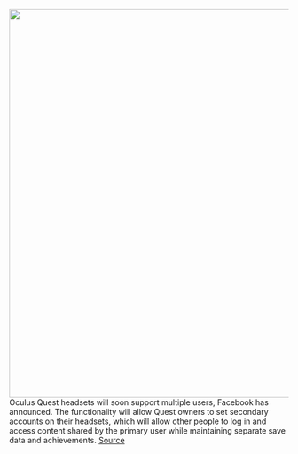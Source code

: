 <img src='https://cdn.vox-cdn.com/thumbor/fSk3OBsqEtI9A3TVHCLmKq01Cfg=/0x0:2040x1360/1200x800/filters:focal(1039x587:1365x913)/cdn.vox-cdn.com/uploads/chorus_image/image/68666019/akrales_200904_4160_0390.0.0.jpg' width='700px' /><br/>
Oculus Quest headsets will soon support multiple users, Facebook has announced. The functionality will allow Quest owners to set secondary accounts on their headsets, which will allow other people to log in and access content shared by the primary user while maintaining separate save data and achievements.
<a href='https://www.theverge.com/2021/1/14/22230506/oculus-quest-multi-user-support-release-date'> Source <a/>